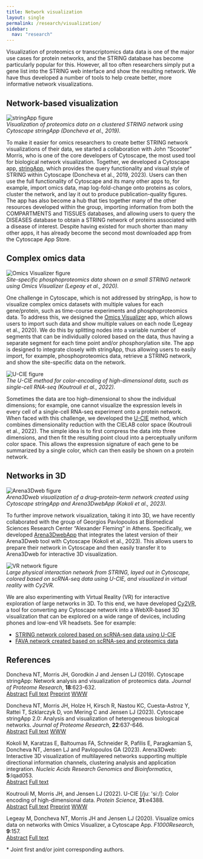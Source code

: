```yaml
---
title: Network visualization
layout: single
permalink: /research/visualization/
sidebar:
  nav: "research"
---
```

Visualization of proteomics or transcriptomics data data is one of the major use cases for protein networks, and the STRING database has become particularly popular for this. However, all too often researchers simply put a gene list into the STRING web interface and show the resulting network. We have thus developed a number of tools to help create better, more informative network visualizations.

## Network-based visualization

![stringApp figure](research_visualization_stringapp.png)  
*Visualization of proteomics data on a clustered STRING network using Cytoscape stringApp (Doncheva et al., 2019).*

To make it easier for omics researchers to create better STRING network visualizations of their data, we started a collaboration with John “Scooter” Morris, who is one of the core developers of Cytoscape, the most used tool for biological network visualization. Together, we developed a Cytoscape app, [stringApp](https://apps.cytoscape.org/apps/stringapp), which provides the query functionality and visual style of STRING within Cytoscape (Doncheva et al., 2019, 2023). Users can then use the full functionality of Cytoscape and its many other apps to, for example, import omics data, map log-fold-change onto proteins as colors, cluster the network, and lay it out to produce publication-quality figures. The app has also become a hub that ties together many of the other resources developed within the group, importing information from both the COMPARTMENTS and TISSUES databases, and allowing users to query the DISEASES database to obtain a STRING network of proteins associated with a disease of interest. Despite having existed for much shorter than many other apps, it has already become the second most downloaded app from the Cytoscape App Store.

## Complex omics data

![Omics Visualizer figure](research_visualization_omicsvisualizer.png)  
*Site-specific phosphoproteomics data shown on a small STRING network using Omics Visualizer (Legeay et al., 2020).*

One challenge in Cytoscape, which is not addressed by stringApp, is how to visualize complex omics datasets with multiple values for each gene/protein, such as time-course experiments and phosphoproteomics data. To address this, we designed the [Omics Visualizer](https://apps.cytoscape.org/apps/omicsvisualizer) app, which allows users to import such data and show multiple values on each node (Legeay et al., 2020). We do this by splitting nodes into a variable number of segments that can be individually colored based on the data, thus having a separate segment for each time point and/or phosphorylation site. The app is designed to integrate closely with stringApp, thus allowing users to easily import, for example, phosphoproteomics data, retrieve a STRING network, and show the site-specific data on the network.

![U-CIE figure](research_visualization_u-cie.png)  
*The U-CIE method for color-encoding of high-dimensional data, such as single-cell RNA-seq (Koutrouli et al., 2022).*

Sometimes the data are too high-dimensional to show the individual dimensions; for example, one cannot visualize the expression levels in every cell of a single-cell RNA-seq experiment onto a protein network. When faced with this challenge, we developed the [U-CIE](https://u-cie.jensenlab.org/) method, which combines dimensionality reduction with the CIELAB color space (Koutrouli et al., 2022). The simple idea is to first compress the data into three dimensions, and then fit the resulting point cloud into a perceptually uniform color space. This allows the expression signature of each gene to be summarized by a single color, which can then easily be shown on a protein network.

## Networks in 3D

![Arena3Dweb figure](research_visualization_arena3d.png)  
*Arena3Dweb visualization of a drug–protein–term network created using Cytoscape stringApp and Arena3DwebApp (Kokoli et al., 2023).*

To further improve network visualization, taking it into 3D, we have recently collaborated with the group of Georgios Pavlopoulos at Biomedical Sciences Research Center “Alexander Fleming” in Athens. Specifically, we developed [Arena3DwebApp](https://apps.cytoscape.org/apps/arena3dwebapp) that integrates the latest version of their Arena3Dweb tool with Cytoscape (Kokoli et al., 2023). This allows users to prepare their network in Cytoscape and then easily transfer it to Arena3Dweb for interactive 3D visualization.

![VR network figure](research_visualization_cy2vr.png)  
*Large physical interaction network from STRING, layed out in Cytoscape, colored based on scRNA-seq data using U-CIE, and visualized in virtual reality with Cy2VR.*

We are also experimenting with Virtual Reality (VR) for interactive exploration of large networks in 3D. To this end, we have developed [Cy2VR](https://github.com/larsjuhljensen/Cy2VR), a tool for converting any Cytoscape network into a WebXR-based 3D visualization that can be explored on a wide range of devices, including phones and low-end VR headsets. See for example:
* [STRING network colored based on scRNA-seq data using U-CIE](/assets/vr/u-cie_network.html)
* [FAVA network created based on scRNA-seq and proteomics data](/assets/vr/fava_network.html)

## References

Doncheva NT, Morris JH, Gorodkin J and Jensen LJ (2019). Cytoscape stringApp: Network analysis and visualization of proteomics data. *Journal of Proteome Research*, **18**:623-632.  
[Abstract](https://pubmed.ncbi.nlm.nih.gov/30450911) [Full text](https://doi.org/10.1021/acs.jproteome.8b00702) [Preprint](https://doi.org/10.1101/438192) [WWW](http://apps.cytoscape.org/apps/stringapp) <span class="__dimensions_badge_embed__" data-doi="10.1021/acs.jproteome.8b00702" data-style="small_rectangle"></span>

Doncheva NT, Morris JH, Holze H, Kirsch R, Nastou KC, Cuesta-Astroz Y, Rattei T, Szklarczyk D, von Mering C and Jensen LJ (2023). Cytoscape stringApp 2.0: Analysis and visualization of heterogeneous biological networks. *Journal of Proteome Research*, **22**:637-646.  
[Abstract](https://pubmed.ncbi.nlm.nih.gov/36512705/) [Full text](https://doi.org/10.1021/acs.jproteome.2c00651) [WWW](https://apps.cytoscape.org/apps/stringapp) <span class="__dimensions_badge_embed__" data-doi="10.1021/acs.jproteome.2c00651" data-style="small_rectangle"></span>

Kokoli M, Karatzas E, Baltoumas FA, Schneider R, Pafilis E, Paragkamian S, Doncheva NT, Jensen LJ and Pavlopoulos GA (2023). Arena3Dweb: Interactive 3D visualization of multilayered networks supporting multiple directional information channels, clustering analysis and application integration. *Nucleic Acids Research Genomics and Bioinformatics*, **5**:lqad053.  
[Abstract](https://pubmed.ncbi.nlm.nih.gov/37260509/) [Full text](https://doi.org/10.1093/nargab/lqad053) <span class="__dimensions_badge_embed__" data-doi="10.1093/nargab/lqad053" data-style="small_rectangle"></span>

Koutrouli M, Morris JH, and Jensen LJ (2022). U-CIE [/juː 'siː/]: Color encoding of high-dimensional data. *Protein Science*, **31**:e4388.  
[Abstract](https://pubmed.ncbi.nlm.nih.gov/36040253/) [Full text](https://doi.org/10.1002/pro.4388) [Preprint](https://doi.org/10.1101/2021.12.02.470966) [WWW](https://u-cie.jensenlab.org) <span class="__dimensions_badge_embed__" data-doi="10.1101/2021.12.02.470966" data-style="small_rectangle"></span>

Legeay M, Doncheva NT, Morris JH and Jensen LJ (2020). Visualize omics data on networks with Omics Visualizer, a Cytoscape App. *F1000Research*, **9**:157.  
[Abstract](https://pubmed.ncbi.nlm.nih.gov/32399202) [Full text](https://doi.org/10.12688/f1000research.22280.1) <span class="__dimensions_badge_embed__" data-doi="10.12688/f1000research.22280.1" data-style="small_rectangle"></span>

\* Joint first and/or joint corresponding authors.  

<script async src="https://badge.dimensions.ai/badge.js" charset="utf-8"></script>
